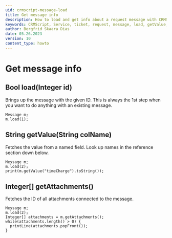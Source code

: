 ```yaml
---
uid: crmscript-message-load
title: Get message info
description: How to load and get info about a request message with CRMScript.
keywords: CRMScript, Service, ticket, request, message, load, getValue, attachment
author: Bergfrid Skaara Dias
date: 05.26.2023
version: 10
content_type: howto
---
```


# Get message info

## Bool load(Integer id)

Brings up the message with the given ID. This is always the 1st step when you want to do anything with an existing message.

```crmscript
Message m;
m.load(1);
```

## String getValue(String colName)

Fetches the value from a named field. Look up names in the reference section down below.

```crmscript!
Message m;
m.load(2);
print(m.getValue("timeCharge").toString());
```

## Integer\[\] getAttachments()

Fetches the ID of all attachments connected to the message.

```crmscript!
Message m;
m.load(2);
Integer[] attachments = m.getAttachments();
while(attachments.length() > 0) {
  printLine(attachments.popFront());
}
```

<!-- Referenced links -->
